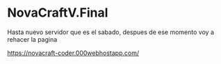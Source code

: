 # NovaCraftV.Final
Hasta nuevo servidor que es el sabado, despues de ese momento voy a rehacer la pagina

https://novacraft-coder.000webhostapp.com/

